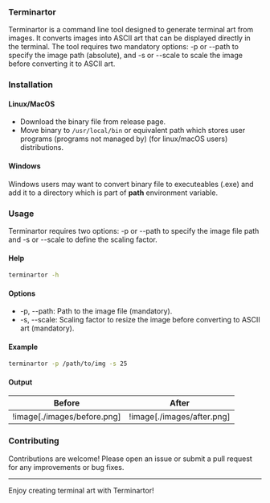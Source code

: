 ### Terminartor

Terminartor is a command line tool designed to generate terminal art from images. It converts images into ASCII art that can be displayed directly in the terminal. The tool requires two mandatory options: -p or --path to specify the image path (absolute), and -s or --scale to scale the image before converting it to ASCII art.

### Installation

#### Linux/MacOS

- Download the binary file from release page.
- Move binary to `/usr/local/bin` or equivalent path which stores user programs (programs not managed by) (for linux/macOS users)
  distributions.

#### Windows

Windows users may want to convert binary file to executeables (.exe) and add it to a directory which is part of **path** environment variable.

### Usage

Terminartor requires two options: -p or --path to specify the image file path and -s or --scale to define the scaling factor.

#### Help

```sh
terminartor -h
```

#### Options

- -p, --path: Path to the image file (mandatory).
- -s, --scale: Scaling factor to resize the image before converting to ASCII art (mandatory).

#### Example

```sh
terminartor -p /path/to/img -s 25
```

#### Output

| Before                      | After                      |
| --------------------------- | -------------------------- |
| !image[./images/before.png] | !image[./images/after.png] |

### Contributing

Contributions are welcome! Please open an issue or submit a pull request for any improvements or bug fixes.

---

Enjoy creating terminal art with Terminartor!
